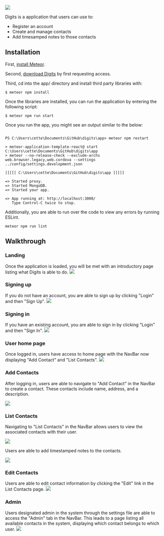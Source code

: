 ![](doc/dlanding.png)

Digits is a application that users can use to:
  * Register an account
  * Create and manage contacts
  * Add timesamped notes to those contacts

## Installation

First, [install Meteor](https://www.meteor.com/install).

Second, [download Digits](https://github.com/jiahuiliao/digits) by first requesting access.

Third, cd into the app/ directory and install third party libraries with:

```
$ meteor npm install
```

Once the libraries are installed, you can run the application by entering the following script:

```
$ meteor npm run start
```

Once you run the app, you might see an output similar to the below:

```

PS C:\Users\cette\Documents\GitHub\digits\app> meteor npm restart

> meteor-application-template-react@ start C:\Users\cette\Documents\GitHub\digits\app 
> meteor --no-release-check --exclude-archs web.browser.legacy,web.cordova --settings 
../config/settings.development.json

[[[[[ C:\Users\cette\Documents\GitHub\digits\app ]]]]]

=> Started proxy.
=> Started MongoDB.                           
=> Started your app.

=> App running at: http://localhost:3000/
   Type Control-C twice to stop.

```

Additionally, you are able to run over the code to view any errors by running ESLint.

```
meteor npm run lint
```

## Walkthrough

### Landing
Once the application is loaded, you will be met with an introductory page listing what Digits is able to do.
![](doc/dlanding.png)


### Signing up
If you do not have an account, you are able to sign up by clicking "Login" and then "Sign Up".
![](doc/register.png)


### Signing in
If you have an existing account, you are able to sign in by clicking "Login" and then "Sign In".
![](doc/signin.png)


### User home page
Once logged in, users have access to home page with the NavBar now displaying "Add Contact" and "List Contacts".
![](doc/userlanding.png)

### Add Contacts
After logging in, users are able to navigate to "Add Contact" in the NavBar to create a contact. These contacts include name, address, and a description.

![](doc/addcontact.png)

### List Contacts
Navigating to "List Contacts" in the NavBar allows users to view the associated contacts with their user.

![](doc/listcontacts.png)

Users are able to add timestamped notes to the contacts.

![](doc/listcontactsnote.png)


### Edit Contacts
Users are able to edit contact information by clicking the "Edit" link in the List Contacts page. 
![](doc/editcontact.png)


### Admin
Users designated admin in the system through the settings file are able to access the "Admin" tab in the NavBar. This leads to a page listing all available contacts in the system, displaying which contact belongs to which user. 
![](doc/adminlist.png)

